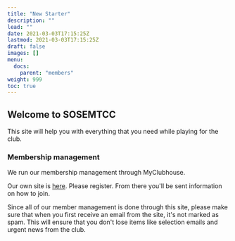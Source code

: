 ```yaml
---
title: "New Starter"
description: ""
lead: ""
date: 2021-03-03T17:15:25Z
lastmod: 2021-03-03T17:15:25Z
draft: false
images: []
menu: 
  docs:
    parent: "members"
weight: 999
toc: true
---
```


## Welcome to SOSEMTCC
This site will help you with everything that you need while playing for the club.

### Membership management
We run our membership management through MyClubhouse. 

Our own site is [here](https://sosemt.myclubhouse.co.uk/). Please register. From there you'll be sent information on how to join.

Since all of our member management is done through this site, please make sure that when you first receive an email from the site, it's not marked as spam. This will ensure that you don't lose items like selection emails and urgent news from the club.